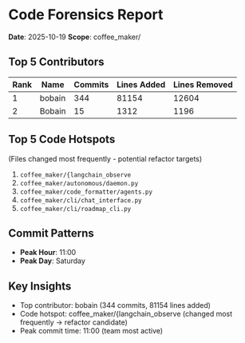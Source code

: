 # Code Forensics Report

**Date**: 2025-10-19
**Scope**: coffee_maker/

## Top 5 Contributors

| Rank | Name | Commits | Lines Added | Lines Removed |
|------|------|---------|-------------|---------------|
| 1 | bobain | 344 | 81154 | 12604 |
| 2 | Bobain | 15 | 1312 | 1196 |


## Top 5 Code Hotspots

(Files changed most frequently - potential refactor targets)

1. `coffee_maker/{langchain_observe`
2. `coffee_maker/autonomous/daemon.py`
3. `coffee_maker/code_formatter/agents.py`
4. `coffee_maker/cli/chat_interface.py`
5. `coffee_maker/cli/roadmap_cli.py`


## Commit Patterns

- **Peak Hour**: 11:00
- **Peak Day**: Saturday

## Key Insights

- Top contributor: bobain (344 commits, 81154 lines added)
- Code hotspot: coffee_maker/{langchain_observe (changed most frequently → refactor candidate)
- Peak commit time: 11:00 (team most active)
